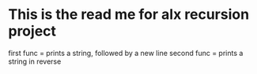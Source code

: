 This is the read me for alx recursion project
=============================================================

first func =  prints a string, followed by a new line
second func = prints a string in reverse
